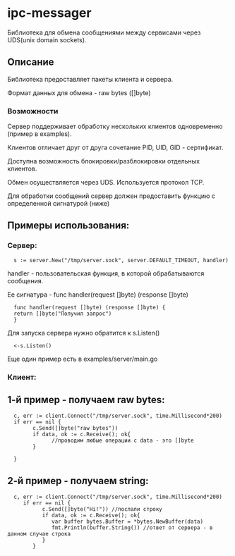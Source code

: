 # ipc-messager
Библиотека для обмена сообщениями между сервисами через UDS(unix domain sockets).
## Описание
Библиотека предоставляет пакеты клиента и сервера.

Формат данных для обмена - raw bytes ([]byte)

### Возможности

Сервер поддерживает обработку нескольких клиентов одновременно (пример в examples).

Клиентов отличает друг от друга сочетание PID, UID, GID - сертификат.

Доступна возможность блокировки/разблокировки отдельных клиентов.

Обмен осуществляется через UDS. Используется протокол TCP.

Для обработки сообщений сервер должен предоставить функцию с определенной сигнатурой (ниже)

## Примеры использования:  

### Сервер:

      s := server.New("/tmp/server.sock", server.DEFAULT_TIMEOUT, handler)

handler - пользовательская функция, в которой обрабатываются сообщения.

Ее сигнатура - func handler(request []byte) (response []byte) 

      func handler(request []byte) (response []byte) {
      return []byte("Получил запрос")
      }

Для запуска сервера нужно обратится к s.Listen()

      <-s.Listen()
Еще один пример есть в examples/server/main.go

### Клиент:

## 1-й пример - получаем raw bytes:
      c, err := client.Connect("/tmp/server.sock", time.Millisecond*200)
      if err == nil {
            c.Send([]byte("raw bytes"))
            if data, ok := c.Receive(); ok{
                  //проводим любые операции с data - это []byte
            }
            
      }

## 2-й пример - получаем string:

      c, err := client.Connect("/tmp/server.sock", time.Millisecond*200)
         if err == nil {
               c.Send([]byte("Hi!")) //послали строку
               if data, ok := c.Receive(); ok{
                  var buffer bytes.Buffer = *bytes.NewBuffer(data)
                  fmt.Println(buffer.String()) //ответ от сервера - в данном случае строка
               }
            } 